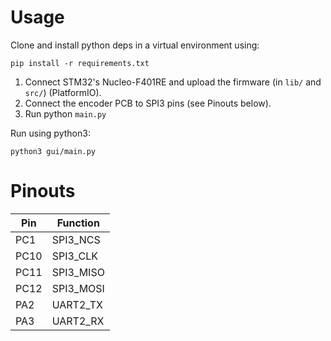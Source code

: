 # Usage
Clone and install python deps in a virtual environment using:
```
pip install -r requirements.txt
```

1. Connect STM32's Nucleo-F401RE and upload the firmware (in `lib/` and `src/`) (PlatformIO).
2. Connect the encoder PCB to SPI3 pins (see Pinouts below).
3. Run python `main.py`

Run using python3:
```
python3 gui/main.py
```

# Pinouts
| Pin | Function |
|-----|----------|
| PC1 | SPI3_NCS |
| PC10 | SPI3_CLK |
| PC11 | SPI3_MISO |
| PC12 | SPI3_MOSI |
| PA2 | UART2_TX |
| PA3 | UART2_RX |
